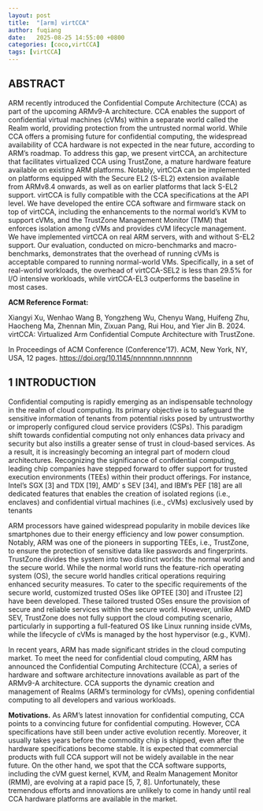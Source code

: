 ```yaml
---
layout: post
title:  "[arm] virtCCA"
author: fuqiang
date:   2025-08-25 14:55:00 +0800
categories: [coco,virtCCA]
tags: [virtCCA]
---
```


## ABSTRACT

ARM recently introduced the Confidential Compute Architecture (CCA) as part of
the upcoming ARMv9-A architecture. CCA enables the support of confidential
virtual machines (cVMs) within a separate world called the Realm world,
providing protection from the untrusted normal world. While CCA offers a
promising future for confidential computing, the widespread availability of CCA
hardware is not expected in the near future, according to ARM’s roadmap. To
address this gap, we present virtCCA, an architecture that facilitates
virtualized CCA using TrustZone, a mature hardware feature available on existing
ARM platforms. Notably, virtCCA can be implemented on platforms equipped with
the Secure EL2 (S-EL2) extension available from ARMv8.4 onwards, as well as on
earlier platforms that lack S-EL2 support. virtCCA is fully compatible with the
CCA specifications at the API level. We have developed the entire CCA software
and firmware stack on top of virtCCA, including the enhancements to the normal
world’s KVM to support cVMs, and the TrustZone Management Monitor (TMM) that
enforces isolation among cVMs and provides cVM lifecycle management. We have
implemented virtCCA on real ARM servers, with and without S-EL2 support. Our
evaluation, conducted on micro-benchmarks and macro-benchmarks, demonstrates
that the overhead of running cVMs is acceptable compared to running normal-world
VMs. Specifically, in a set of real-world workloads, the overhead of
virtCCA-SEL2 is less than 29.5% for I/O intensive workloads, while virtCCA-EL3
outperforms the baseline in most cases.

**ACM Reference Format:**

Xiangyi Xu, Wenhao Wang B, Yongzheng Wu, Chenyu Wang, Huifeng Zhu, Haocheng Ma,
Zhennan Min, Zixuan Pang, Rui Hou, and Yier Jin B.
2024. virtCCA: Virtualized Arm Confidential Compute Architecture with TrustZone.

In Proceedings of ACM Conference (Conference’17). ACM, New York, NY, USA, 12
pages. https://doi.org/10.1145/nnnnnnn.nnnnnnn

## 1 INTRODUCTION

Confidential computing is rapidly emerging as an indispensable technology in the
realm of cloud computing. Its primary objective is to safeguard the sensitive
information of tenants from potential risks posed by untrustworthy or improperly
configured cloud service providers (CSPs). This paradigm shift towards
confidential computing not only enhances data privacy and security but also
instills a greater sense of trust in cloud-based services. As a result, it is
increasingly becoming an integral part of modern cloud architectures.
Recognizing the significance of confidential computing, leading chip companies
have stepped forward to offer support for trusted execution environments (TEEs)
within their product offerings. For instance, Intel’s SGX [3] and TDX [19], AMD’
s SEV [34], and IBM’s PEF [18] are all dedicated features that enables the
creation of isolated regions (i.e., enclaves) and confidential virtual machines
(i.e., cVMs) exclusively used by tenants

ARM processors have gained widespread popularity in mobile devices like
smartphones due to their energy efficiency and low power consumption. Notably,
ARM was one of the pioneers in supporting TEEs, i.e., TrustZone, to ensure the
protection of sensitive data like passwords and fingerprints. TrustZone divides
the system into two distinct worlds: the normal world and the secure world.
While the normal world runs the feature-rich operating system (OS), the secure
world handles critical operations requiring enhanced security measures. To cater
to the specific requirements of the secure world, customized trusted OSes like
OPTEE [30] and iTrustee [2] have been developed. These tailored trusted OSes
ensure the provision of secure and reliable services within the secure world.
However, unlike AMD SEV, TrustZone does not fully support the cloud computing
scenario, particularly in supporting a full-featured OS like Linux running
inside cVMs, while the lifecycle of cVMs is managed by the host hypervisor (e.g.,
KVM).

In recent years, ARM has made significant strides in the cloud computing market.
To meet the need for confidential cloud computing, ARM has announced the
Confidential Computing Architecture (CCA), a series of hardware and software
architecture innovations available as part of the ARMv9-A architecture. CCA
supports the dynamic creation and management of Realms (ARM’s terminology for
cVMs), opening confidential computing to all developers and various workloads.

**Motivations.** As ARM’s latest innovation for confidential computing, CCA
points to a convincing future for confidential computing. However, CCA
specifications have still been under active evolution recently. Moreover, it
usually takes years before the commodity chip is shipped, even after the
hardware specifications become stable. It is expected that commercial products
with full CCA support will not be widely available in the near future. On the
other hand, we spot that the CCA software supports, including the cVM guest
kernel, KVM, and Realm Management Monitor (RMM), are evolving at a rapid pace [5,
7, 8]. Unfortunately, these tremendous efforts and innovations are unlikely to
come in handy until real CCA hardware platforms are available in the market.


